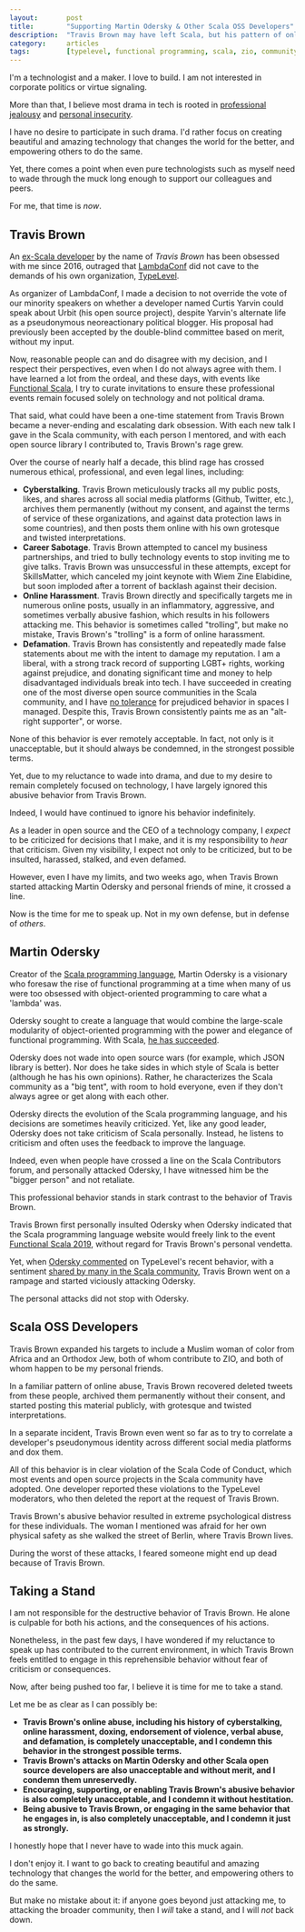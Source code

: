 ```yaml
---
layout:       post
title:        "Supporting Martin Odersky & Other Scala OSS Developers"
description:  "Travis Brown may have left Scala, but his pattern of online abuse won't stop until enough people stand up to him"
category:     articles
tags:         [typelevel, functional programming, scala, zio, community, open source, leadership]
---
```


I'm a technologist and a maker. I love to build. I am not interested in corporate politics or virtue signaling.

More than that, I believe most drama in tech is rooted in [professional jealousy](https://hbr.org/2010/04/envy-at-work) and [personal insecurity](https://www.semanticscholar.org/paper/Feeling-of-Security-Inse-curity-and-Prejudice%3A-A-Roy-Arora/e81602188a9acf23ff8f97bdb941171431e40b58).

I have no desire to participate in such drama. I'd rather focus on creating beautiful and amazing technology that changes the world for the better, and empowering others to do the same.

Yet, there comes a point when even pure technologists such as myself need to wade through the muck long enough to support our colleagues and peers.

For me, that time is _now_.

## Travis Brown

An [ex-Scala developer](https://www.reddit.com/r/scala/comments/qweo20/a_statement_about_my_scala_open_source_worktravis/) by the name of _Travis Brown_ has been obsessed with me since 2016, outraged that [LambdaConf](https://degoes.net/articles/lambdaconf-inclusion) did not cave to the demands of his own organization, [TypeLevel](https://degoes.net/articles/zio-professionalism).

As organizer of LambdaConf, I made a decision to not override the vote of our minority speakers on whether a developer named Curtis Yarvin could speak about Urbit (his open source project), despite Yarvin's alternate life as a pseudonymous neoreactionary political blogger. His proposal had previously been accepted by the double-blind committee based on merit, without my input.

Now, reasonable people can and do disagree with my decision, and I respect their perspectives, even when I do not always agree with them. I have learned a lot from the ordeal, and these days, with events like [Functional Scala](https://functionalscala.com), I try to curate invitations to ensure these professional events remain focused solely on technology and not political drama.

That said, what could have been a one-time statement from Travis Brown became a never-ending and escalating dark obsession. With each new talk I gave in the Scala community, with each person I mentored, and with each open source library I contributed to, Travis Brown's rage grew.

Over the course of nearly half a decade, this blind rage has crossed numerous ethical, professional, and even legal lines, including:

 - **Cyberstalking**. Travis Brown meticulously tracks all my public posts, likes, and shares across all social media platforms (Github, Twitter, etc.), archives them permanently (without my consent, and against the terms of service of these organizations, and against data protection laws in some countries), and then posts them online with his own grotesque and twisted interpretations.
 - **Career Sabotage**. Travis Brown attempted to cancel my business partnerships, and tried to bully technology events to stop inviting me to give talks. Travis Brown was unsuccessful in these attempts, except for SkillsMatter, which canceled my joint keynote with Wiem Zine Elabidine, but soon imploded after a torrent of backlash against their decision.
 - **Online Harassment**. Travis Brown directly and specifically targets me in numerous online posts, usually in an inflammatory, aggressive, and sometimes verbally abusive fashion, which results in his followers attacking me. This behavior is sometimes called "trolling", but make no mistake, Travis Brown's "trolling" is a form of online harassment.
 - **Defamation**. Travis Brown has consistently and repeatedly made false statements about me with the intent to damage my reputation. I am a liberal, with a strong track record of supporting LGBT+ rights, working against prejudice, and donating significant time and money to help disadvantaged individuals break into tech. I have succeeded in creating one of the most diverse open source communities in the Scala community, and I have [no tolerance](https://degoes.net/articles/zio-professionalism) for prejudiced behavior in spaces I managed. Despite this, Travis Brown consistently paints me as an "alt-right supporter", or worse.

None of this behavior is ever remotely acceptable. In fact, not only is it unacceptable, but it should always be condemned, in the strongest possible terms.

Yet, due to my reluctance to wade into drama, and due to my desire to remain completely focused on technology, I have largely ignored this abusive behavior from Travis Brown.

Indeed, I would have continued to ignore his behavior indefinitely.

As a leader in open source and the CEO of a technology company, I _expect_ to be criticized for decisions that I make, and it is my responsibility to _hear_ that criticism. Given my visibility, I expect not only to be criticized, but to be insulted, harassed, stalked, and even defamed. 

However, even I have my limits, and two weeks ago, when Travis Brown started attacking Martin Odersky and personal friends of mine, it crossed a line.

Now is the time for me to speak up. Not in my own defense, but in defense of _others_.

## Martin Odersky

Creator of the [Scala programming language](https://www.scala-lang.org), Martin Odersky is a visionary who foresaw the rise of functional programming at a time when many of us were too obsessed with object-oriented programming to care what a 'lambda' was.

Odersky sought to create a language that would combine the large-scale modularity of object-oriented programming with the power and elegance of functional programming. With Scala, [he has succeeded](https://www.youtube.com/watch?v=NY2ZkcYZj54).

Odersky does not wade into open source wars (for example, which JSON library is better). Nor does he take sides in which style of Scala is better (although he has his own opinions). Rather, he characterizes the Scala community as a "big tent", with room to hold everyone, even if they don't always agree or get along with each other.

Odersky directs the evolution of the Scala programming language, and his decisions are sometimes heavily criticized. Yet, like any good leader, Odersky does not take criticism of Scala personally. Instead, he listens to criticism and often uses the feedback to improve the language.

Indeed, even when people have crossed a line on the Scala Contributors forum, and personally attacked Odersky, I have witnessed him be the "bigger person" and not retaliate.

This professional behavior stands in stark contrast to the behavior of Travis Brown.

Travis Brown first personally insulted Odersky when Odersky indicated that the Scala programming language website would freely link to the event [Functional Scala 2019](https://github.com/scala/scala-lang/pull/1088#issuecomment-549023621), without regard for Travis Brown's personal vendetta.

Yet, when [Odersky commented](https://github.com/tpolecat/doobie/pull/1587#issuecomment-961415475) on TypeLevel's recent behavior, with a sentiment [shared by many in the Scala community](https://www.reddit.com/r/scala/comments/qu8wag/typelevel_on_recent_events/), Travis Brown went on a rampage and started viciously attacking Odersky.

The personal attacks did not stop with Odersky.

## Scala OSS Developers

Travis Brown expanded his targets to include a Muslim woman of color from Africa and an Orthodox Jew, both of whom contribute to ZIO, and both of whom happen to be my personal friends.

In a familiar pattern of online abuse, Travis Brown recovered deleted tweets from these people, archived them permanently without their consent, and started posting this material publicly, with grotesque and twisted interpretations.

In a separate incident, Travis Brown even went so far as to try to correlate a developer's pseudonymous identity across different social media platforms and dox them.

All of this behavior is in clear violation of the Scala Code of Conduct, which most events and open source projects in the Scala community have adopted. One developer reported these violations to the TypeLevel moderators, who then deleted the report at the request of Travis Brown.

Travis Brown's abusive behavior resulted in extreme psychological distress for these individuals. The woman I mentioned was afraid for her own physical safety as she walked the street of Berlin, where Travis Brown lives.

During the worst of these attacks, I feared someone might end up dead because of Travis Brown.

## Taking a Stand

I am not responsible for the destructive behavior of Travis Brown. He alone is culpable for both his actions, and the consequences of his actions. 

Nonetheless, in the past few days, I have wondered if my reluctance to speak up has contributed to the current environment, in which Travis Brown feels entitled to engage in this reprehensible behavior without fear of criticism or consequences.

Now, after being pushed too far, I believe it is time for me to take a stand. 

Let me be as clear as I can possibly be:

 - **Travis Brown's online abuse, including his history of cyberstalking, online harassment, doxing, endorsement of violence, verbal abuse, and defamation, is completely unacceptable, and I condemn this behavior in the strongest possible terms.**
 - **Travis Brown's attacks on Martin Odersky and other Scala open source developers are also unacceptable and without merit, and I condemn them unreservedly.**
 - **Encouraging, supporting, or enabling Travis Brown's abusive behavior is also completely unacceptable, and I condemn it without hestitation.**
 - **Being abusive to Travis Brown, or engaging in the same behavior that he engages in, is also completely unacceptable, and I condemn it just as strongly.**

I honestly hope that I never have to wade into this muck again. 

I don't enjoy it. I want to go back to creating beautiful and amazing technology that changes the world for the better, and empowering others to do the same.

But make no mistake about it: if anyone goes beyond just attacking me, to attacking the broader community, then I *will* take a stand, and I will *not* back down.
